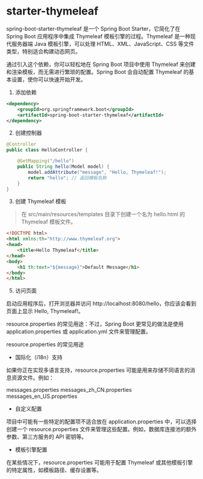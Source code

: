 # starter-thymeleaf

spring-boot-starter-thymeleaf 是一个 Spring Boot Starter，它简化了在 Spring Boot 应用程序中集成 Thymeleaf 模板引擎的过程。Thymeleaf 是一种现代服务器端 Java 模板引擎，可以处理 HTML、XML、JavaScript、CSS 等文件类型，特别适合构建动态网页。

通过引入这个依赖，你可以轻松地在 Spring Boot 项目中使用 Thymeleaf 来创建和渲染模板，而无需进行繁琐的配置。Spring Boot 会自动配置 Thymeleaf 的基本设置，使你可以快速开始开发。

1. 添加依赖

```xml
<dependency>
    <groupId>org.springframework.boot</groupId>
    <artifactId>spring-boot-starter-thymeleaf</artifactId>
</dependency>
```

2. 创建控制器

```java
@Controller
public class HelloController {

    @GetMapping("/hello")
    public String hello(Model model) {
        model.addAttribute("message", "Hello, Thymeleaf!");
        return "hello"; // 返回模板名称
    }
}
```

3. 创建 Thymeleaf 模板

> 在 src/main/resources/templates 目录下创建一个名为 hello.html 的 Thymeleaf 模板文件。

```html
<!DOCTYPE html>
<html xmlns:th="http://www.thymeleaf.org">
<head>
    <title>Hello Thymeleaf</title>
</head>
<body>
    <h1 th:text="${message}">Default Message</h1>
</body>
</html>
```

5. 访问页面

启动应用程序后，打开浏览器并访问 http://localhost:8080/hello，你应该会看到页面上显示 Hello, Thymeleaf!。

resource.properties 的常见用途：不过，Spring Boot 更常见的做法是使用 application.properties 或 application.yml 文件来管理配置。

resource.properties 的常见用途

- 国际化（i18n）支持

如果你正在实现多语言支持，resource.properties 可能是用来存储不同语言的消息资源文件。例如：

messages.properties
messages_zh_CN.properties
messages_en_US.properties

- 自定义配置

项目中可能有一些特定的配置项不适合放在 application.properties 中，可以选择创建一个 resource.properties 文件来管理这些配置。例如，数据库连接池的额外参数、第三方服务的 API 密钥等。

- 模板引擎配置

在某些情况下，resource.properties 可能用于配置 Thymeleaf 或其他模板引擎的特定属性，如模板路径、缓存设置等。
